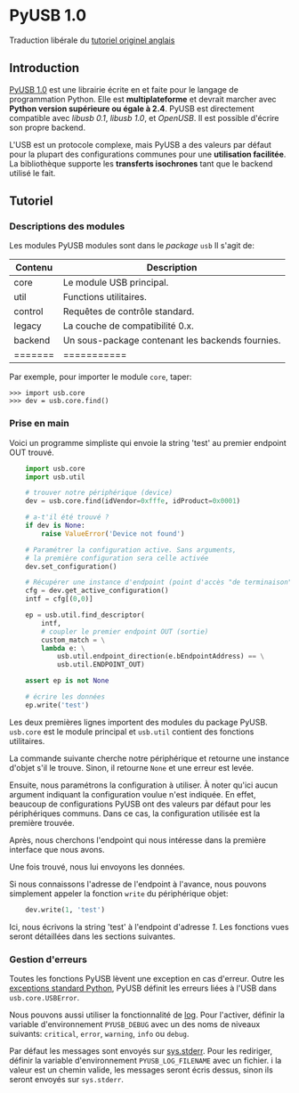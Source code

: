 # PyUSB 1.0

Traduction libérale du [tutoriel originel anglais](https://github.com/walac/pyusb/blob/master/docs/tutorial.rst)

## Introduction

[PyUSB 1.0](https://walac.github.io/pyusb/) est une librairie écrite en et faite pour le langage de programmation Python. Elle est **multiplateforme** et devrait marcher avec **Python version supérieure ou égale à 2.4**. PyUSB est directement compatible avec *libusb 0.1*, *libusb 1.0*, et *OpenUSB*. Il est possible d'écrire son propre backend.

L'USB est un protocole complexe, mais PyUSB a des valeurs par défaut pour la plupart des configurations communes pour une **utilisation facilitée**. La bibliothèque supporte les **transferts isochrones** tant que le backend utilisé le fait.

## Tutoriel

### Descriptions des modules

Les modules PyUSB modules sont dans le *package* ``usb`` Il s'agit de:

Contenu	| Description
-------	| -----------
core    | Le module USB principal.
util    | Functions utilitaires.
control | Requêtes de contrôle standard.
legacy  | La couche de compatibilité 0.x.
backend | Un sous-package contenant les backends fournies.
======= | ===========

Par exemple, pour importer le module ``core``, taper:

    >>> import usb.core
    >>> dev = usb.core.find()

### Prise en main

Voici un programme simpliste qui envoie la string 'test' au premier endpoint OUT trouvé.

```python
    import usb.core
    import usb.util

    # trouver notre périphérique (device)
    dev = usb.core.find(idVendor=0xfffe, idProduct=0x0001)

    # a-t'il été trouvé ?
    if dev is None:
        raise ValueError('Device not found')

    # Paramétrer la configuration active. Sans arguments,
    # la première configuration sera celle activée
    dev.set_configuration()

    # Récupérer une instance d'endpoint (point d'accès "de terminaison")
    cfg = dev.get_active_configuration()
    intf = cfg[(0,0)]

    ep = usb.util.find_descriptor(
        intf,
        # coupler le premier endpoint OUT (sortie)
        custom_match = \
        lambda e: \
            usb.util.endpoint_direction(e.bEndpointAddress) == \
            usb.util.ENDPOINT_OUT)

    assert ep is not None

    # écrire les données
    ep.write('test')
```

Les deux premières lignes importent des modules du package PyUSB. ``usb.core`` est le module principal et ``usb.util`` contient des fonctions utilitaires.

La commande suivante cherche notre périphérique et retourne une instance d'objet s'il le trouve. Sinon, il retourne ``None`` et une erreur est levée.

Ensuite, nous paramétrons la configuration à utiliser. À noter qu'ici aucun argument indiquant la configuration voulue n'est indiquée. En effet, beaucoup de configurations PyUSB ont des valeurs par défaut pour les périphériques communs. Dans ce cas, la configuration utilisée est la première trouvée.

Après, nous cherchons l'endpoint qui nous intéresse dans la première interface que nous avons.

Une fois trouvé, nous lui envoyons les données.


Si nous connaissons l'adresse de l'endpoint à l'avance, nous pouvons simplement appeler la fonction ``write`` du périphérique objet:

```python
    dev.write(1, 'test')
```

Ici, nous écrivons la string 'test' à l'endpoint d'adresse *1*. Les fonctions vues seront détaillées dans les sections suivantes.

### Gestion d'erreurs

Toutes les fonctions PyUSB lèvent une exception en cas d'erreur. Outre les [exceptions standard Python](http://docs.python.org/library/exceptions.html), PyUSB définit les erreurs liées à l'USB dans ``usb.core.USBError``.

Nous pouvons aussi utiliser la fonctionnalité de [log](http://docs.python.org/library/logging.html). Pour l'activer, définir la variable d'environnement ``PYUSB_DEBUG`` avec un des noms de niveaux suivants: ``critical``, ``error``, ``warning``, ``info`` ou ``debug``.

Par défaut les messages sont envoyés sur [sys.stderr](http://docs.python.org/library/sys.html). Pour les rediriger, définir la variable d'environnement ``PYUSB_LOG_FILENAME`` avec un fichier. i la valeur est un chemin valide, les messages seront écris dessus, sinon ils seront envoyés sur ``sys.stderr``.